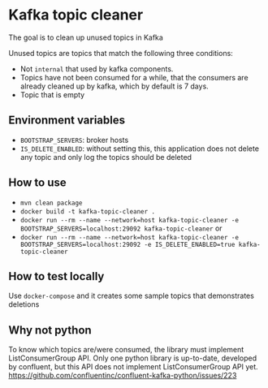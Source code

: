 # Kafka topic cleaner
The goal is to clean up unused topics in Kafka

Unused topics are topics that match the following three conditions:
- Not `internal` that used by kafka components.
- Topics have not been consumed for a while, that the consumers are already cleaned up by kafka,
which by default is 7 days.
- Topic that is empty

## Environment variables
- `BOOTSTRAP_SERVERS`: broker hosts
- `IS_DELETE_ENABLED`: without setting this, this application does not delete any topic and only log the topics should be deleted

## How to use
- `mvn clean package`
 - `docker build -t kafka-topic-cleaner .` 
 - `docker run --rm --name --network=host kafka-topic-cleaner -e BOOTSTRAP_SERVERS=localhost:29092 kafka-topic-cleaner` 
 or
 - `docker run --rm --name --network=host kafka-topic-cleaner -e BOOTSTRAP_SERVERS=localhost:29092 -e IS_DELETE_ENABLED=true kafka-topic-cleaner`

## How to test locally
Use `docker-compose` and it creates some sample topics that demonstrates deletions  

## Why not python
To know which topics are/were consumed, the library must implement ListConsumerGroup API.
Only one python library is up-to-date,
developed by confluent, but this API does not implement ListConsumerGroup API yet.
https://github.com/confluentinc/confluent-kafka-python/issues/223

